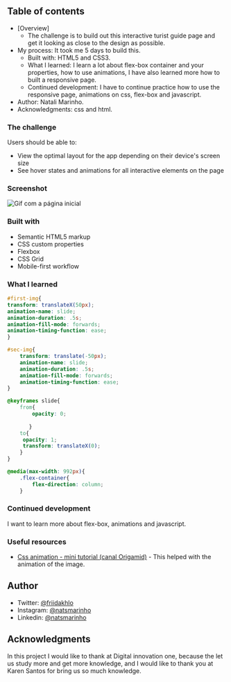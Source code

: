 ## Table of contents

- [Overview]
  - The challenge is to build out this interactive turist guide page and get it looking as close to the design as possible.
- My process: It took me 5 days to build this.
  - Built with: HTML5 and CSS3.
  - What I learned: I learn a lot about flex-box container and your properties, how to use animations, I have also learned more how to built a responsive page.
  - Continued development: I have to continue practice how to use the responsive page, animations on css, flex-box and javascript. 
- Author: Natali Marinho. 
- Acknowledgments: css and html.


### The challenge

Users should be able to:

- View the optimal layout for the app depending on their device's screen size 
- See hover states and animations for all interactive elements on the page

### Screenshot

![Gif com a página inicial](./imagens/gif-inicial.gif)

### Built with

- Semantic HTML5 markup
- CSS custom properties
- Flexbox
- CSS Grid
- Mobile-first workflow


### What I learned


```css
#first-img{
transform: translateX(50px);
animation-name: slide;     
animation-duration: .5s;
animation-fill-mode: forwards;
animation-timing-function: ease;
}

#sec-img{
    transform: translate(-50px);
    animation-name: slide;
    animation-duration: .5s;
    animation-fill-mode: forwards;
    animation-timing-function: ease;
}

@keyframes slide{
    from{
        opacity: 0;
   
       }
    to{
     opacity: 1;
     transform: translateX(0);
    }
}
```
```css
@media(max-width: 992px){
    .flex-container{
        flex-direction: column;
    }
```
### Continued development

I want to learn more about flex-box, animations and javascript.

### Useful resources

- [Css animation - mini tutorial (canal Origamid)](https://youtu.be/zWmaohjrkRw) - This helped with the animation of the image. 

## Author

- Twitter: [@friidakhlo](https://www.twitter.com/friidakhalo)
- Instagram: [@natsmarinho](https://www.instagram.com/natsmarinho) 
- Linkedin: [@natsmarinho](https://www.linkedin.com/in/natsmarinho/)

## Acknowledgments

In this project I would like to thank at Digital innovation one, because the let us study more and get more knowledge, and I would like to thank you at Karen Santos for bring us so much knowledge. 
